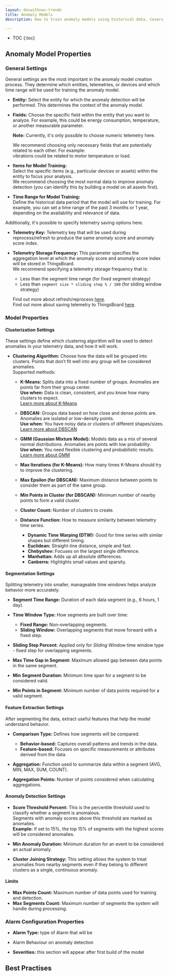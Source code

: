 ```yaml
---
layout: docwithnav-trendz
title: Anomaly Models
description: How to train anomaly models using historical data. Covers segmentation, preprocessing, and the "Build" task

---
```


* TOC
{:toc}

## Anomaly Model Properties

### General Settings

General settings are the most important in the anomaly model creation process. They determine which entities, telemetries, 
or devices and which time range will be used for training the anomaly model.

* **Entity:** Select the entity for which the anomaly detection will be performed. This determines the context of the anomaly model.

* **Fields:** Choose the specific field within the entity that you want to analyze. For example, this could be energy consumption, temperature, or another measurable parameter.
  
  **Note:** Currently, it's only possible to choose numeric telemetry here.

  We recommend choosing only necessary fields that are potentially related to each other. For example:  
  vibrations could be related to motor temperature or load.

* **Items for Model Training:**  
  Select the specific items (e.g., particular devices or assets) within the entity to focus your analysis.  
  We recommend choosing the most normal data to improve anomaly detection (you can identify this by building a model on all assets first).

* **Time Range for Model Training:**  
  Define the historical data period that the model will use for training. For example, you can set a time range of the 
  past 3 months or 1 year, depending on the availability and relevance of data.

Additionally, it's possible to specify telemetry saving options here.

* **Telemetry Key:** Telemetry key that will be used during reprocess/refresh to produce the same anomaly score and anomaly score index.

* **Telemetry Storage Frequency:** This parameter specifies the aggregation level at which the anomaly score and anomaly score index will be stored in ThingsBoard.  
  We recommend specifying a telemetry storage frequency that is:
    - Less than the segment time range (for fixed segment strategy)
    - Less than `segment size * sliding step % / 100` (for sliding window strategy)

  Find out more about refresh/reprocess [here](/docs/trendz/anomaly/refresh-reprocess.md).  
  Find out more about saving telemetry to ThingsBoard [here](/docs/trendz/anomaly/save-to-tb.md).

### Model Properties

#### Clusterization Settings 

These settings define which clustering algorithm will be used to detect anomalies in your telemetry data, and how it will work.

- **Clustering Algorithm:** Choose how the data will be grouped into clusters. Points that don’t fit well into any group will be considered anomalies.  
  Supported methods:
  - **K-Means:** Splits data into a fixed number of groups. Anomalies are points far from their group center.  
    **Use when:** Data is clean, consistent, and you know how many clusters to expect.  
    [Learn more about K-Means](https://scikit-learn.org/stable/modules/clustering.html#k-means)
  - **DBSCAN:** Groups data based on how close and dense points are. Anomalies are isolated or low-density points.  
    **Use when:** You have noisy data or clusters of different shapes/sizes.  
    [Learn more about DBSCAN](https://scikit-learn.org/stable/modules/clustering.html#dbscan)

  - **GMM (Gaussian Mixture Model):** Models data as a mix of several normal distributions. Anomalies are points with low probability.  
    **Use when:** You need flexible clustering and probabilistic results.  
    [Learn more about GMM](https://scikit-learn.org/stable/modules/mixture.html)

  - **Max Iterations (for K-Means):** How many times K-Means should try to improve the clustering.
  - **Max Epsilon (for DBSCAN):** Maximum distance between points to consider them as part of the same group.
  - **Min Points in Cluster (for DBSCAN):** Minimum number of nearby points to form a valid cluster.

  - **Cluster Count:** Number of clusters to create.

  - **Distance Function:** How to measure similarity between telemetry time series.
      - **Dynamic Time Warping (DTW):** Good for time series with similar shapes but different timing.
      - **Euclidean:** Straight-line distance, simple and fast.
      - **Chebyshev:** Focuses on the largest single difference.
      - **Manhattan:** Adds up all absolute differences.
      - **Canberra:** Highlights small values and sparsity.

#### Segmentation Settings

Splitting telemetry into smaller, manageable time windows helps analyze behavior more accurately.

- **Segment Time Range:** Duration of each data segment (e.g., 6 hours, 1 day).  

- **Time Window Type:** How segments are built over time:
    - **Fixed Range:** Non-overlapping segments.
    - **Sliding Window:** Overlapping segments that move forward with a fixed step.  
- **Sliding Step Percent:** Applied only for *Sliding Window* time window type - fixed step for overlapping segments.

- **Max Time Gap in Segment:** Maximum allowed gap between data points in the same segment.
- **Min Segment Duration:** Minimum time span for a segment to be considered valid.
- **Min Points in Segment:** Minimum number of data points required for a valid segment.

#### Feature Extraction Settings

After segmenting the data, extract useful features that help the model understand behavior.

- **Comparison Type:** Defines how segments will be compared.
    - **Behavior-based:** Captures overall patterns and trends in the data.
    - **Feature-based:** Focuses on specific measurements or attributes derived from the data.  

- **Aggregation:** Function used to summarize data within a segment (AVG, MIN, MAX, SUM, COUNT).
- **Aggregation Points:** Number of points considered when calculating aggregations.

#### Anomaly Detection Settings

- **Score Threshold Percent:** This is the percentile threshold used to classify whether a segment is anomalous.  
  Segments with anomaly scores above this threshold are marked as anomalies.  
  **Example:** If set to 15%, the top 15% of segments with the highest scores will be considered anomalies.

- **Min Anomaly Duration:** Minimum duration for an event to be considered an actual anomaly.
- **Cluster Joining Strategy:** This setting allows the system to treat anomalies from nearby segments even if they 
  belong to different clusters as a single, continuous anomaly.


#### Limits

- **Max Points Count:** Maximum number of data points used for training and detection.
- **Max Segments Count:** Maximum number of segments the system will handle during processing.

### Alarm Configuration Properties
- **Alarm Type:** type of Alarm that will be  
* Alarm Behaviour on anomaly detection

- **Severities:** this section will appear after first build of the model

## Best Practises